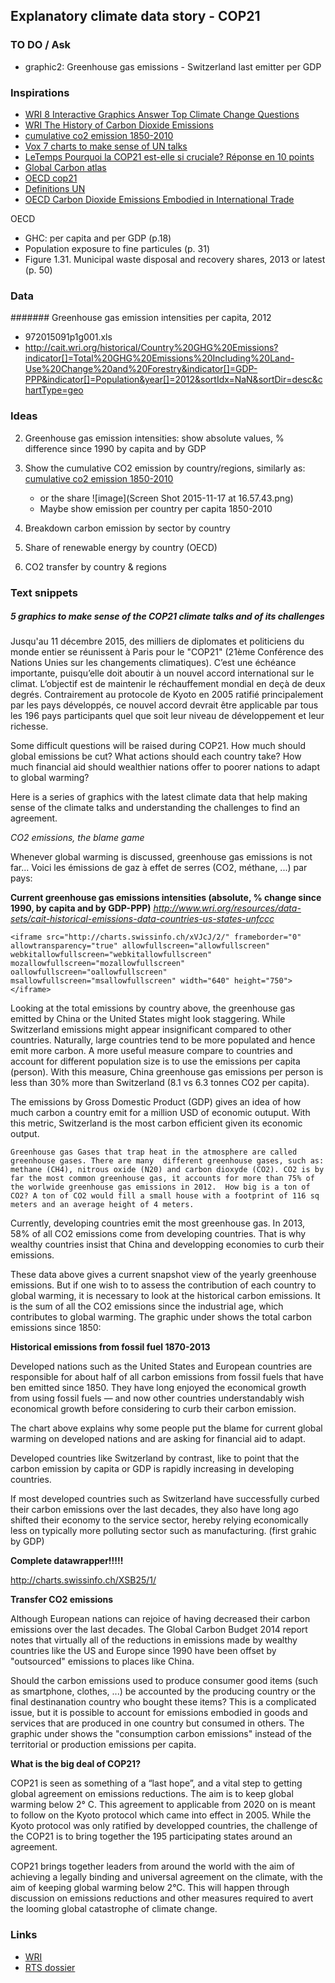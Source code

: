 ## Explanatory climate data story - COP21

### TO DO / Ask

* graphic2: Greenhouse gas emissions - Switzerland last emitter per GDP
 


### Inspirations

* [WRI 8 Interactive Graphics Answer Top Climate Change Questions](http://www.wri.org/blog/2015/09/8-interactive-graphics-answer-top-climate-change-questions)
* [WRI The History of Carbon Dioxide Emissions](http://www.wri.org/blog/2014/05/history-carbon-dioxide-emissions)
* [cumulative co2 emission 1850-2010](http://www.c2es.org/docUploads/cumulative-emissions-data.png)
* [Vox 7 charts to make sense of UN talks](http://www.vox.com/2014/12/1/7314727/un-climate-talks-lima)
* [LeTemps Pourquoi la COP21 est-elle si cruciale? Réponse en 10 points](http://www.letemps.ch/sciences/2015/11/10/cop21-cruciale-reponse-10-points)
* [Global Carbon atlas](http://www.globalcarbonatlas.org/?q=en/emissions)
* [OECD cop21](http://www.oecd.org/statistics/cop21-climate-change-in-figures.htm)
* [Definitions UN](http://unfccc.int/ghg_data/online_help/definitions/items/3817.php)
* [OECD Carbon Dioxide Emissions Embodied in International Trade](http://www.oecd.org/sti/ind/carbondioxideemissionsembodiedininternationaltrade.htm)








OECD 
- GHC: per capita and per GDP (p.18)
- Population exposure to fine particules (p. 31)
- Figure 1.31. Municipal waste disposal and recovery shares, 2013 or latest (p. 50)





### Data


####### Greenhouse gas emission intensities per capita, 2012

* 972015091p1g001.xls
* http://cait.wri.org/historical/Country%20GHG%20Emissions?indicator[]=Total%20GHG%20Emissions%20Including%20Land-Use%20Change%20and%20Forestry&indicator[]=GDP-PPP&indicator[]=Population&year[]=2012&sortIdx=NaN&sortDir=desc&chartType=geo




### Ideas

2. Greenhouse gas emission intensities: show absolute values, % difference since 1990 by capita and by GDP
1. Show the cumulative CO2 emission by country/regions, similarly as: [cumulative co2 emission 1850-2010](http://www.c2es.org/docUploads/cumulative-emissions-data.png)
	* or the share ![image](Screen Shot 2015-11-17 at 16.57.43.png)
    * Maybe show emission per country per capita 1850-2010  
3. Breakdown carbon emission by sector by country
4. Share of renewable energy by country (OECD)

3. CO2 transfer by country & regions



### Text snippets

##### 5 graphics to make sense of the COP21 climate talks and of its challenges

Jusqu'au 11 décembre 2015, des milliers de diplomates et politiciens du monde entier se réunissent à Paris pour le "COP21" (21ème Conférence des Nations Unies sur les changements climatiques). C’est une échéance importante, puisqu’elle doit aboutir à un nouvel accord international sur le climat. L’objectif est de maintenir le réchauffement mondial en deçà de deux degrés. Contrairement au protocole de Kyoto en 2005 ratifié principalement par les pays développés, ce nouvel accord devrait être applicable par tous les 196 pays participants quel que soit leur niveau de développement et leur richesse. 

Some difficult questions will be raised during COP21. How much should global emissions be cut? What actions should each country take? How much financial aid should wealthier nations offer to poorer nations to adapt to global warming?

Here is a series of graphics with the latest climate data that help making sense of the climate talks and understanding the challenges to find an agreement.

*CO2 emissions, the blame game*

Whenever global warming is discussed, greenhouse gas emissions is not far...  Voici les émissions de gaz à effet de serres (CO2, méthane, ...) par pays:

**Current greenhouse gas emissions intensities (absolute, % change since 1990, by capita and by GDP-PPP)**
*http://www.wri.org/resources/data-sets/cait-historical-emissions-data-countries-us-states-unfccc*

`<iframe src="http://charts.swissinfo.ch/xVJcJ/2/" frameborder="0" allowtransparency="true" allowfullscreen="allowfullscreen" webkitallowfullscreen="webkitallowfullscreen" mozallowfullscreen="mozallowfullscreen" oallowfullscreen="oallowfullscreen" msallowfullscreen="msallowfullscreen" width="640" height="750"></iframe>`

Looking at the total emissions by country above, the greenhouse gas emitted by China or the United States might look staggering. While Switzerland emissions might appear insignificant compared to other countries. Naturally, large countries tend to be more populated and hence emit more carbon. A more useful measure compare to countries and account for different population size is to use the emissions per capita (person). With this measure, China greenhouse gas emissions per person is less than 30% more than Switzerland (8.1 vs 6.3 tonnes CO2 per capita).  

The emissions by Gross Domestic Product (GDP) gives an idea of how much carbon a country emit for a million USD of economic outuput. With this metric, Switzerland is the most carbon efficient given its economic output. 


`Greenhouse gas
Gases that trap heat in the atmosphere are called greenhouse gases. There are many  different greenhouse gases, such as: methane (CH4), nitrous oxide (N20) and carbon dioxyde (CO2). CO2 is by far the most common greenhouse gas, it accounts for more than 75% of the worlwide greenhouse gas emissions in 2012. 
How big is a ton of CO2?
A ton of CO2 would fill a small house with a footprint of 116 sq meters and an average height of 4 meters.`



Currently, developing countries emit the most greenhouse gas. In 2013, 58% of all CO2 emissions come from developing countries. That is why wealthy countries insist that China and developping economies to curb their emissions.

These data above gives a current snapshot view of the yearly greenhouse emissions. But if one wish to to assess the contribution of each country to global warming, it is necessary to look at the historical carbon emissions. It is the sum of all the CO2 emissions since the industrial age, which contributes to global warming. The graphic under shows the total carbon emissions since 1850:

**Historical emissions from fossil fuel 1870-2013**

Developed nations such as the United States and European countries are responsible for about half of all carbon emissions from fossil fuels that have ben emitted since 1850. They have long enjoyed the economical growth  from using fossil fuels — and now other countries understandably wish economical growth before considering to curb their carbon emission. 

The chart above explains why some people put the blame for current global warming on developed nations and are asking for financial aid to adapt.

Developed countries like Switzerland by contrast, like to point that the carbon emission by capita or GDP is rapidly increasing in developing countries.  

If most developed countries such as Switzerland have successfully curbed their carbon emissions over the last decades, they also have long ago shifted their economy to the service sector, hereby relying economically less on typically more polluting sector such as manufacturing. (first grahic by GDP)


**Complete datawrapper!!!!!**

http://charts.swissinfo.ch/XSB25/1/



**Transfer CO2 emissions**

Although European nations can rejoice of having decreased their carbon emissions over the last decades. The Global Carbon Budget 2014 report notes that virtually all of the reductions in emissions made by wealthy countries like the US and Europe since 1990 have been offset by "outsourced" emissions to places like China. 

Should the carbon emissions used to produce consumer good items (such as smartphone, clothes, ...) be accounted by the producing country or the final destinanation country who bought these items? This is a complicated issue, but it is possible to account for emissions embodied in goods and services that are produced in one country but consumed in others. The graphic under shows the "consumption carbon emissions" instead of the territorial or production emissions per capita. 










**What is the big deal of COP21?**

COP21 is seen as something of a “last hope”, and a vital step to getting global agreement on emissions reductions. The aim is to keep global warming below 2° C. This agreement to applicable from 2020 on is meant to follow on the Kyoto protocol which came into effect in 2005. While the Kyoto protocol was only ratified by developped countries, the challenge of the COP21 is to bring together the 195 participating states around an agreement. 


COP21 brings together leaders from around the world with the aim of achieving a legally binding and universal agreement on the climate, with the aim of keeping global warming below 2°C. This will happen through discussion on emissions reductions and other measures required to avert the looming global catastrophe of climate change.


### Links
* [WRI](http://www.wri.org/our-work/project/cait-climate-data-explorer)
* [RTS dossier](http://www.rts.ch/dossiers/2015/climat/monde/)


